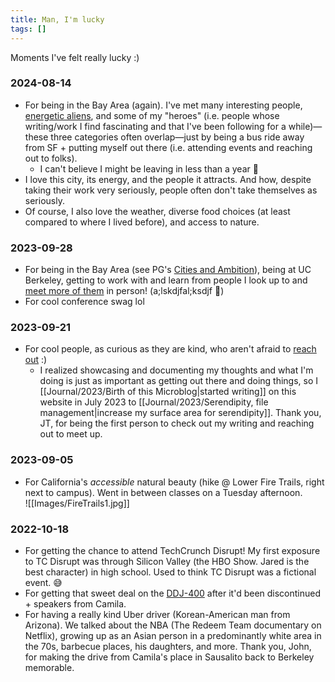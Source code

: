 ```yaml
---
title: Man, I'm lucky
tags: []
---
```

Moments I've felt really lucky :) 
### 2024-08-14
- For being in the Bay Area (again). I've met many interesting people, [energetic aliens](https://stephenmalina.com/post/2021-07-01-energetic-aliens-among-us/), and some of my "heroes" (i.e. people whose writing/work I find fascinating and that I've been following for a while)—these three categories often overlap—just by being a bus ride away from SF + putting myself out there (i.e. attending events and reaching out to folks).
	- I can't believe I might be leaving in less than a year 🥲
- I love this city, its energy, and the people it attracts. And how, despite taking their work very seriously, people often don't take themselves as seriously. 
- Of course, I also love the weather, diverse food choices (at least compared to where I lived before), and access to nature.
### 2023-09-28
- For being in the Bay Area (see PG's [Cities and Ambition](https://paulgraham.com/cities.html)), being at UC Berkeley, getting to work with and learn from people I look up to and [meet more of them](https://innovativegenomics.org/inside-igi-health/) in person! (a;lskdjfal;ksdjf 🤯)
- For cool conference swag lol
### 2023-09-21
- For cool people, as curious as they are kind, who aren't afraid to [reach out](https://heidihuang.com/contact) :) 
	- I realized showcasing and documenting my thoughts and what I'm doing is just as important as getting out there and doing things, so I [[Journal/2023/Birth of this Microblog|started writing]] on this website in July 2023 to [[Journal/2023/Serendipity, file management|increase my surface area for serendipity]]. Thank you, JT, for being the first person to check out my writing and reaching out to meet up.
### 2023-09-05 
- For California's *accessible* natural beauty (hike @ Lower Fire Trails, right next to campus). Went in between classes on a Tuesday afternoon.<br>
![[Images/FireTrails1.jpg]]<br>
### 2022-10-18
- For getting the chance to attend TechCrunch Disrupt! My first exposure to TC Disrupt was through Silicon Valley (the HBO Show. Jared is the best character) in high school. Used to think TC Disrupt was a fictional event. 😅
- For getting that sweet deal on the [DDJ-400](https://www.pioneerdj.com/en/product/controller/ddj-400/gold/overview/) after it'd been discontinued + speakers from Camila.
- For having a really kind Uber driver (Korean-American man from Arizona). We talked about the NBA (The Redeem Team documentary on Netflix), growing up as an Asian person in a predominantly white area in the 70s, barbecue places, his daughters, and more. Thank you, John, for making the drive from Camila's place in Sausalito back to Berkeley memorable.
